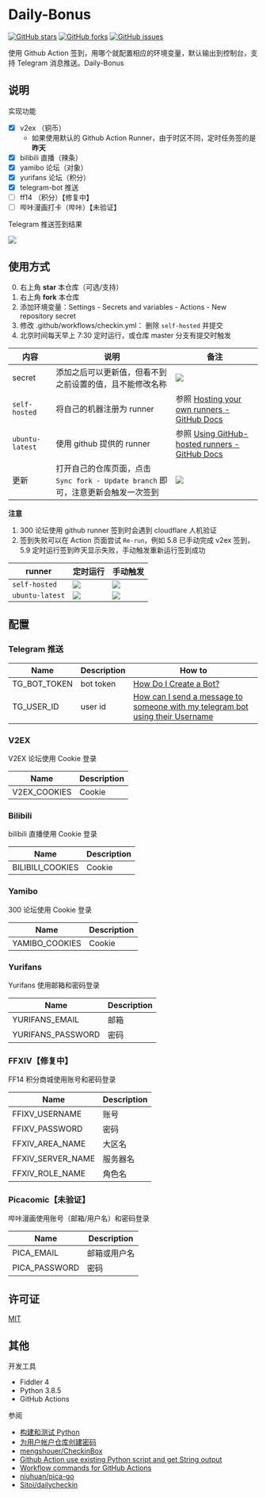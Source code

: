 # Daily-Bonus
<p>
    <a href="https://github.com/jckling/Daily-Bonus/stargazers"><img src="https://img.shields.io/github/stars/jckling/Daily-Bonus" alt="GitHub stars"></a>
    <a href="https://github.com/jckling/Daily-Bonus/network/members"><img src="https://img.shields.io/github/forks/jckling/Daily-Bonus" alt="GitHub forks"></a>
    <a href="https://github.com/jckling/Daily-Bonus/issues"><img src="https://img.shields.io/github/issues/jckling/Daily-Bonus" alt="GitHub issues"></a>
</p>

使用 Github Action 签到，用哪个就配置相应的环境变量，默认输出到控制台，支持 Telegram 消息推送。Daily-Bonus

## 说明

实现功能

- [x] v2ex （铜币）
    - 如果使用默认的 Github Action Runner，由于时区不同，定时任务签的是**昨天**
- [x] bilibili 直播（辣条）
- [x] yamibo 论坛（对象）
- [x] yurifans 论坛（积分）
- [x] telegram-bot 推送
- [ ] ff14 （积分）【修复中】
- [ ] 哔咔漫画打卡（哔咔）【未验证】

Telegram 推送签到结果

![](screenshots/result.png)

## 使用方式

0. 右上角 **star** 本仓库（可选/支持）
1. 右上角 **fork** 本仓库
2. 添加环境变量：Settings - Secrets and variables - Actions - New repository secret
3. 修改 .github/workflows/checkin.yml： 删除 `self-hosted` 并提交
4. 北京时间每天早上 7:30 定时运行，或仓库 master 分支有提交时触发

| 内容              | 说明                                                      | 备注                                                                                                                 |
|-----------------|---------------------------------------------------------|--------------------------------------------------------------------------------------------------------------------|
| secret          | 添加之后可以更新值，但看不到之前设置的值，且不能修改名称                            | ![](screenshots/secrets.png)                                                                                       |
| `self-hosted`   | 将自己的机器注册为 runner                                        | 参照 [Hosting your own runners - GitHub Docs](https://docs.github.com/en/actions/hosting-your-own-runners)           |
| `ubuntu-latest` | 使用 github 提供的 runner                                    | 参照 [Using GitHub-hosted runners - GitHub Docs](https://docs.github.com/en/actions/using-github-hosted-runners)<br> |
| 更新              | 打开自己的仓库页面，点击 `Sync fork - Update branch` 即可，注意更新会触发一次签到 | ![](screenshots/update.jpg)                                                                                        |

**注意**

1. 300 论坛使用 github runner 签到时会遇到 cloudflare 人机验证
2. 签到失败可以在 Action 页面尝试 `Re-run`，例如 5.8 已手动完成 v2ex 签到，5.9 定时运行签到昨天显示失败，手动触发重新运行签到成功

| runner          | 定时运行                                      | 手动触发                                    |
|-----------------|-------------------------------------------|-----------------------------------------|
| `self-hosted`   | ![](screenshots/self-hosted-schedule.png) | ![](screenshots/self-hosted.png) |
| `ubuntu-latest` | ![](screenshots/ubuntu-schedule.png)      | ![](screenshots/ubuntu.png)     |

## 配置

### Telegram 推送

| Name         | Description | How to                                                                                                                                                                                                      |
|--------------|-------------|-------------------------------------------------------------------------------------------------------------------------------------------------------------------------------------------------------------|
| TG_BOT_TOKEN | bot token   | [How Do I Create a Bot?](https://core.telegram.org/bots#how-do-i-create-a-bot)                                                                                                                              |
| TG_USER_ID   | user id     | [How can I send a message to someone with my telegram bot using their Username](https://stackoverflow.com/questions/41664810/how-can-i-send-a-message-to-someone-with-my-telegram-bot-using-their-username) |

### V2EX

V2EX 论坛使用 Cookie 登录

| Name         | Description |
|--------------|-------------|
| V2EX_COOKIES | Cookie      |

### Bilibili

bilibili 直播使用 Cookie 登录

| Name             | Description |
|------------------|-------------|
| BILIBILI_COOKIES | Cookie      |

### Yamibo

300 论坛使用 Cookie 登录

| Name           | Description |
|----------------|-------------|
| YAMIBO_COOKIES | Cookie      |

### Yurifans

Yurifans 使用邮箱和密码登录

| Name              | Description |
|-------------------|-------------|
| YURIFANS_EMAIL    | 邮箱          |
| YURIFANS_PASSWORD | 密码          |

### FFXIV【修复中】

FF14 积分商城使用账号和密码登录

| Name              | Description |
|-------------------|-------------|
| FFIXV_USERNAME    | 账号          |
| FFIXV_PASSWORD    | 密码          |
| FFXIV_AREA_NAME   | 大区名         |
| FFXIV_SERVER_NAME | 服务器名        |
| FFXIV_ROLE_NAME   | 角色名         |

### Picacomic【未验证】

哔咔漫画使用账号（邮箱/用户名）和密码登录

| Name          | Description |
|---------------|-------------|
| PICA_EMAIL    | 邮箱或用户名      |
| PICA_PASSWORD | 密码          |

## 许可证

[MIT](https://github.com/jckling/Daily-Bonus/blob/master/LICENSE)

## 其他

开发工具

- Fiddler 4
- Python 3.8.5
- GitHub Actions

参阅

- [构建和测试 Python](https://docs.github.com/cn/actions/guides/building-and-testing-python)
- [为用户帐户仓库创建密码](https://docs.github.com/cn/actions/reference/encrypted-secrets#creating-encrypted-secrets-for-a-repository)
- [mengshouer/CheckinBox](https://github.com/mengshouer/CheckinBox)
- [Github Action use existing Python script and get String output](https://stackoverflow.com/questions/61656704/github-action-use-existing-python-script-and-get-string-output)
- [Workflow commands for GitHub Actions](https://docs.github.com/en/actions/learn-github-actions/workflow-commands-for-github-actions)
- [niuhuan/pica-go](https://github.com/niuhuan/pica-go)
- [Sitoi/dailycheckin](https://github.com/Sitoi/dailycheckin)
